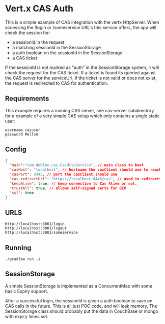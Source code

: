 # Vert.x CAS Auth

This is a simple example of CAS integration with the vertx HttpServer. When accessing the /login or /someservice URL's 
this service offers, the app will check the session for:

 * a sessionId in the request
 * a matching sessionId in the SessionStorage
 * a auth boolean on the sessionId in the SessionStorage
 * a CAS ticket
 
If the sessionId is not marked as "auth" in the SessionStorage system, it will check the request for the CAS ticket. 
If a ticket is found its queried against the CAS server for the serviceUrl, if the ticket is not valid or does not exist, 
the request is redirected to CAS for authentication.
 

## Requirements
This example requires a running CAS server, see cas-server subdirectory for a example of a very simple CAS setup which only contains a single static user:

```
username casuser
password Mellon
```


## Config

```json
{
  "main":"com.deblox.cas.CasHttpService", // main class to boot
  "casHost": "localhost", // hostname the casClient should use to reach CAS
  "casPort": 8443, // port the casClient should use
  "cas_redirectUrl": "https://localhost:8443/cas", // used in redirects, NO trails!
  "keepAlive": true, // keep connection to Cas Alive or not.
  "trustAll": true, // allows self-signed certs for DEV
  "ssl": true
}
```

## URLS

```
http://localhost:3001/login
http://localhost:3001/logout
http://localhost:3001/someservice
```

## Running

```
./gradlew run -i
```

## SessionStorage

A simple SessionStorage is implemented as a ConcurrentMap with some basic Expiry support.

After a successful login, the sessionId is given a auth boolean to save on CAS calls in the future. This
is all just POC code, and will leak memory, The SessionStorage class should probably put the data in CouchBase
or mongo with expiry times set.